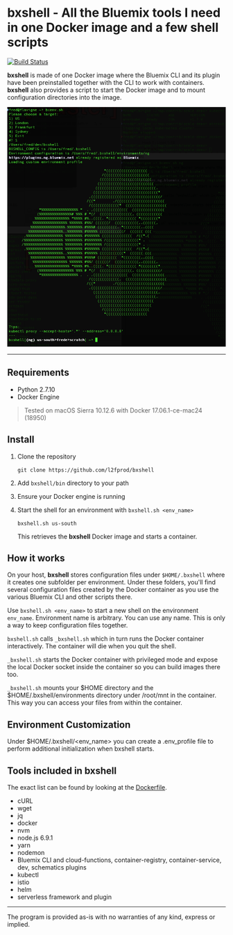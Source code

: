 # bxshell - All the Bluemix tools I need in one Docker image and a few shell scripts

[![Build Status](https://travis-ci.org/l2fprod/bxshell.svg)](https://travis-ci.org/l2fprod/bxshell)

**bxshell** is made of one Docker image where the Bluemix CLI and its plugin have been preinstalled together with the CLI to work with containers. **bxshell** also provides a script to start the Docker image and to mount configuration directories into the image.

![screen.png](./screen.png)

---

## Requirements

* Python 2.7.10
* Docker Engine

> Tested on macOS Sierra 10.12.6 with Docker 17.06.1-ce-mac24 (18950)

## Install

1. Clone the repository

   ```
   git clone https://github.com/l2fprod/bxshell
   ```

1. Add `bxshell/bin` directory to your path

1. Ensure your Docker engine is running

1. Start the shell for an environment with `bxshell.sh <env_name>`

   ```
   bxshell.sh us-south
   ```

   This retrieves the **bxshell** Docker image and starts a container.

## How it works

On your host, **bxshell** stores configuration files under `$HOME/.bxshell` where it creates one subfolder per environment. Under these folders, you'll find several configuration files created by the Docker container as you use the various Bluemix CLI and other scripts there.

Use `bxshell.sh <env_name>` to start a new shell on the environment `env_name`. Environment name is arbitrary. You can use any name. This is only a way to keep configuration files together.

`bxshell.sh` calls `_bxshell.sh` which in turn runs the Docker container interactively. The container will die when you quit the shell.

`_bxshell.sh` starts the Docker container with privileged mode and expose the local Docker socket inside the container so you can build images there too.

`_bxshell.sh` mounts your $HOME directory and the $HOME/.bxshell/environments directory under /root/mnt in the container. This way you can access your files from within the container.

## Environment Customization

Under $HOME/.bxshell/<env_name> you can create a .env_profile file to perform additional initialization when bxshell starts.

## Tools included in bxshell

The exact list can be found by looking at the [Dockerfile](Dockerfile).

* cURL
* wget
* jq
* docker
* nvm
* node.js 6.9.1
* yarn
* nodemon
* Bluemix CLI and cloud-functions, container-registry, container-service, dev, schematics plugins
* kubectl
* istio
* helm
* serverless framework and plugin

---

The program is provided as-is with no warranties of any kind, express or implied.
